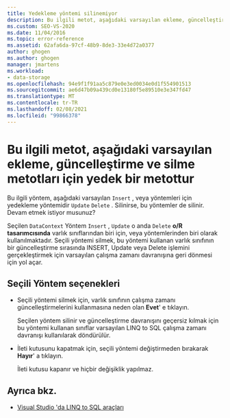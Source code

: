 ```yaml
---
title: Yedekleme yöntemi silinemiyor
description: Bu ilgili metot, aşağıdaki varsayılan ekleme, güncelleştirme ve silme metotları için yedek bir metottur
ms.custom: SEO-VS-2020
ms.date: 11/04/2016
ms.topic: error-reference
ms.assetid: 62afa6da-97cf-48b9-8de3-33e4d72a0377
author: ghogen
ms.author: ghogen
manager: jmartens
ms.workload:
- data-storage
ms.openlocfilehash: 94e9f1f91aa5c879e0e3ed0034e0d1f554901513
ms.sourcegitcommit: ae6d47b09a439cd0e13180f5e89510e3e347fd47
ms.translationtype: MT
ms.contentlocale: tr-TR
ms.lasthandoff: 02/08/2021
ms.locfileid: "99866378"
---
```

# <a name="this-related-method-is-the-backing-method-for-the-following-default-insert-update-or-delete-methods"></a>Bu ilgili metot, aşağıdaki varsayılan ekleme, güncelleştirme ve silme metotları için yedek bir metottur

Bu ilgili yöntem, aşağıdaki varsayılan `Insert` , veya yöntemleri için yedekleme yöntemidir `Update` `Delete` . Silinirse, bu yöntemler de silinir. Devam etmek istiyor musunuz?

Seçilen `DataContext` Yöntem `Insert` , `Update` o anda `Delete` **o/R tasarımcısında** varlık sınıflarından biri için, veya yöntemlerinden biri olarak kullanılmaktadır. Seçili yöntemi silmek, bu yöntemi kullanan varlık sınıfının bir güncelleştirme sırasında INSERT, Update veya Delete işlemini gerçekleştirmek için varsayılan çalışma zamanı davranışına geri dönmesi için yol açar.

## <a name="selected-method-options"></a>Seçili Yöntem seçenekleri

- Seçili yöntemi silmek için, varlık sınıfının çalışma zamanı güncelleştirmelerini kullanmasına neden olan **Evet**' e tıklayın.

   Seçilen yöntem silinir ve güncelleştirme davranışını geçersiz kılmak için bu yöntemi kullanan sınıflar varsayılan LINQ to SQL çalışma zamanı davranışı kullanılarak döndürülür.

- İleti kutusunu kapatmak için, seçili yöntemi değiştirmeden bırakarak **Hayır**' a tıklayın.

   İleti kutusu kapanır ve hiçbir değişiklik yapılmaz.

## <a name="see-also"></a>Ayrıca bkz.

- [Visual Studio 'da LINQ to SQL araçları](../data-tools/linq-to-sql-tools-in-visual-studio2.md)